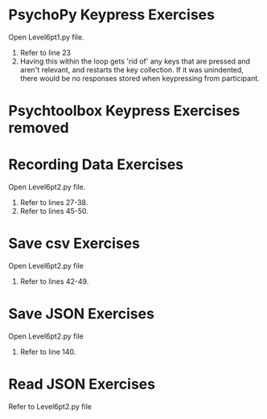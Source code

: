 

# PsychoPy Keypress Exercises 
Open Level6pt1.py file.
1. Refer to line 23
2. Having this within the loop gets 'rid of' any keys that are pressed and aren't relevant, and restarts the key collection. 
If it was unindented, there would be no responses stored when keypressing from participant. 

# Psychtoolbox Keypress Exercises removed 

# Recording Data Exercises
Open Level6pt2.py file.
1. Refer to lines 27-38.
2. Refer to lines 45-50. 

# Save csv Exercises
Open Level6pt2.py file
1. Refer to lines 42-49. 

# Save JSON Exercises
Open Level6pt2.py file 
1. Refer to line 140.
 
 # Read JSON Exercises
 Refer to Level6pt2.py file
